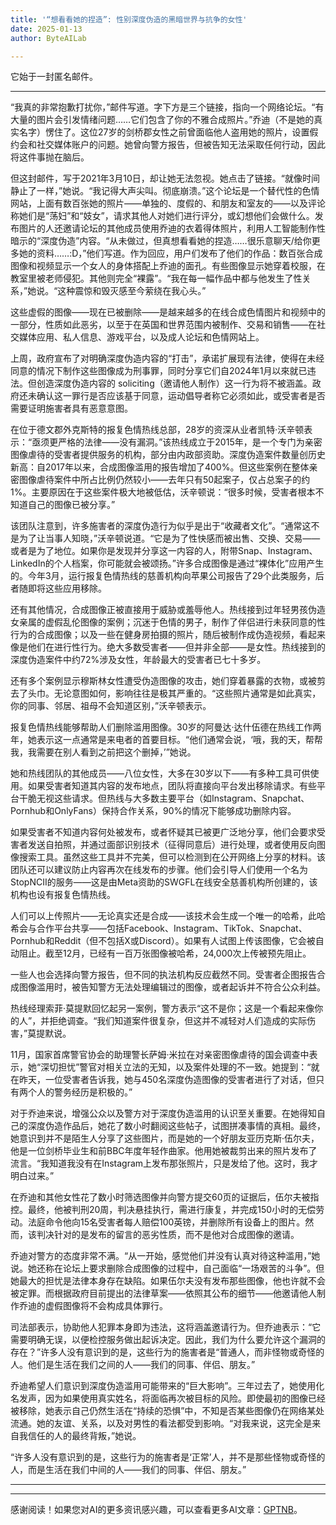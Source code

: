```yaml
---
title: '“想看看她的捏造”: 性别深度伪造的黑暗世界与抗争的女性'
date: 2025-01-13
author: ByteAILab

---
```


它始于一封匿名邮件。

---
“我真的非常抱歉打扰你，”邮件写道。字下方是三个链接，指向一个网络论坛。“有大量的图片会引发情绪问题……它们包含了你的不雅合成照片。”乔迪（不是她的真实名字）愣住了。这位27岁的剑桥郡女性之前曾面临他人盗用她的照片，设置假约会和社交媒体账户的问题。她曾向警方报告，但被告知无法采取任何行动，因此将这件事抛在脑后。

但这封邮件，写于2021年3月10日，却让她无法忽视。她点击了链接。“就像时间静止了一样，”她说。“我记得大声尖叫。彻底崩溃。”这个论坛是一个替代性的色情网站，上面有数百张她的照片——单独的、度假的、和朋友和室友的——以及评论称她们是“荡妇”和“妓女”，请求其他人对她们进行评分，或幻想他们会做什么。发布图片的人还邀请论坛的其他成员使用乔迪的衣着得体照片，利用人工智能制作性暗示的“深度伪造”内容。“从未做过，但真想看看她的捏造……很乐意聊天/给你更多她的资料……:D，”他们写道。作为回应，用户们发布了他们的作品：数百张合成图像和视频显示一个女人的身体搭配上乔迪的面孔。有些图像显示她穿着校服，在教室里被老师侵犯。其他则完全“裸露”。“我在每一幅作品中都与他发生了性关系，”她说。“这种震惊和毁灭感至今萦绕在我心头。”

这些虚假的图像——现在已被删除——是越来越多的在线合成色情图片和视频中的一部分，性质如此恶劣，以至于在英国和世界范围内被制作、交易和销售——在社交媒体应用、私人信息、游戏平台，以及成人论坛和色情网站上。

上周，政府宣布了对明确深度伪造内容的“打击”，承诺扩展现有法律，使得在未经同意的情况下制作这些图像成为刑事罪，同时分享它们自2024年1月以來就已违法。但创造深度伪造内容的 soliciting（邀请他人制作）这一行为将不被涵盖。政府还未确认这一罪行是否应该基于同意，运动倡导者称它必须如此，或受害者是否需要证明施害者具有恶意意图。

在位于德文郡外克斯特的报复色情热线总部，28岁的资深从业者凯特·沃辛顿表示：“亟须更严格的法律——没有漏洞。”该热线成立于2015年，是一个专门为亲密图像虐待的受害者提供服务的机构，部分由内政部资助。深度伪造案件数量创历史新高：自2017年以来，合成图像滥用的报告增加了400%。但这些案例在整体亲密图像虐待案件中所占比例仍然较小——去年只有50起案子，仅占总案子的约1%。主要原因在于这些案件极大地被低估，沃辛顿说：“很多时候，受害者根本不知道自己的图像已被分享。”

该团队注意到，许多施害者的深度伪造行为似乎是出于“收藏者文化”。“通常这不是为了让当事人知晓，”沃辛顿说道。“它是为了性快感而被出售、交换、交易——或者是为了地位。如果你是发现并分享这一内容的人，附带Snap、Instagram、LinkedIn的个人档案，你可能就会被颂扬。”许多合成图像是通过“裸体化”应用产生的。今年3月，运行报复色情热线的慈善机构向苹果公司报告了29个此类服务，后者随即将这些应用移除。

还有其他情况，合成图像正被直接用于威胁或羞辱他人。热线接到过年轻男孩伪造女亲属的虚假乱伦图像的案例；沉迷于色情的男子，制作了伴侣进行未获同意的性行为的合成图像；以及一些在健身房拍摄的照片，随后被制作成伪造视频，看起来像是他们在进行性行为。绝大多数受害者——但并非全部——是女性。热线接到的深度伪造案件中约72%涉及女性，年龄最大的受害者已七十多岁。

还有多个案例显示穆斯林女性遭受伪造图像的攻击，她们穿着暴露的衣物，或被剪去了头巾。无论意图如何，影响往往是极其严重的。“这些照片通常是如此真实， 你的同事、邻居、祖母不会知道区别，”沃辛顿表示。

报复色情热线能够帮助人们删除滥用图像。30岁的阿曼达·达什伍德在热线工作两年，她表示这一点通常是来电者的首要目标。“他们通常会说，‘哦，我的天，帮帮我，我需要在别人看到之前把这个删掉，’”她说。

她和热线团队的其他成员——八位女性，大多在30岁以下——有多种工具可供使用。如果受害者知道其内容的发布地点，团队将直接向平台发出移除请求。有些平台干脆无视这些请求。但热线与大多数主要平台（如Instagram、Snapchat、Pornhub和OnlyFans）保持合作关系，90%的情况下能够成功删除内容。

如果受害者不知道内容何处被发布，或者怀疑其已被更广泛地分享，他们会要求受害者发送自拍照，并通过面部识别技术（征得同意后）进行处理，或者使用反向图像搜索工具。虽然这些工具并不完美，但可以检测到在公开网络上分享的材料。该团队还可以建议防止内容再次在线发布的步骤。他们会引导人们使用一个名为StopNCII的服务——这是由Meta资助的SWGFL在线安全慈善机构所创建的，该机构也设有报复色情热线。

人们可以上传照片——无论真实还是合成——该技术会生成一个唯一的哈希，此哈希会与合作平台共享——包括Facebook、Instagram、TikTok、Snapchat、Pornhub和Reddit（但不包括X或Discord）。如果有人试图上传该图像，它会被自动阻止。截至12月，已经有一百万张图像被哈希，24,000次上传被预先阻止。

一些人也会选择向警方报告，但不同的执法机构反应截然不同。受害者企图报告合成图像滥用时，被告知警方无法处理编辑过的图像，或者起诉并不符合公众利益。

热线经理索菲·莫提默回忆起另一案例，警方表示“这不是你；这是一个看起来像你的人”，并拒绝调查。“我们知道案件很复杂，但这并不减轻对人们造成的实际伤害，”莫提默说。

11月，国家首席警官协会的助理警长萨姆·米拉在对亲密图像虐待的国会调查中表示，她“深切担忧”警官对相关立法的无知，以及案件处理的不一致。她提到：“就在昨天，一位受害者告诉我，她与450名深度伪造图像的受害者进行了对话，但只有两个人的警务经历是积极的。”

对于乔迪来说，增强公众以及警方对于深度伪造滥用的认识至关重要。在她得知自己的深度伪造作品后，她花了数小时翻阅这些帖子，试图拼凑事情的真相。最终，她意识到并不是陌生人分享了这些图片，而是她的一个好朋友亚历克斯·伍尔夫，他是一位剑桥毕业生和前BBC年度年轻作曲家。他用她被裁剪出来的照片发布了流言。“我知道我没有在Instagram上发布那张照片，只是发给了他。这时，我才明白过来。”

在乔迪和其他女性花了数小时筛选图像并向警方提交60页的证据后，伍尔夫被指控。最终，他被判刑20周，判决悬挂执行，需进行康复，并完成150小时的无偿劳动。法庭命令他向15名受害者每人赔偿100英镑，并删除所有设备上的图片。然而，该判决针对的是发布的留言的恶劣性质，而不是他对合成图像的邀请。

乔迪对警方的态度非常不满。“从一开始，感觉他们并没有认真对待这种滥用，”她说。她还称在论坛上要求删除合成图像的过程中，自己面临“一场艰苦的斗争”。但她最大的担忧是法律本身存在缺陷。如果伍尔夫没有发布那些图像，他也许就不会被定罪。而根据政府目前提出的法律草案——依照其公布的细节——他邀请他人制作乔迪的虚假图像将不会构成具体罪行。

司法部表示，协助他人犯罪本身即为违法，这将涵盖邀请行为。但乔迪表示：“它需要明确无误，以便检控服务做出起诉决定。因此，我们为什么要允许这个漏洞的存在？”许多人没有意识到的是，这些行为的施害者是“普通人，而非怪物或奇怪的人。他们是生活在我们之间的人——我们的同事、伴侣、朋友。”

乔迪希望人们意识到深度伪造滥用可能带来的“巨大影响”。三年过去了，她使用化名发声，因为如果使用真实姓名，将面临再次被目标的风险。即使最初的图像已经被移除，她表示自己仍然生活在“持续的恐惧”中，不知是否某些图像仍在网络某处流通。她的友谊、关系，以及对男性的看法都受到影响。“对我来说，这完全是来自我信任的人的最终背叛，”她说。

“许多人没有意识到的是，这些行为的施害者是‘正常’人，并不是那些怪物或奇怪的人，而是生活在我们中间的人——我们的同事、伴侣、朋友。”

---
---
感谢阅读！如果您对AI的更多资讯感兴趣，可以查看更多AI文章：[GPTNB](https://gptnb.com)。